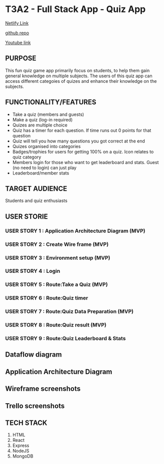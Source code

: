 # T3A2 - Full Stack App - Quiz App

[Netlify Link]()
    
[github repo]()

[Youtube link]()



## PURPOSE
This fun quiz game app  primarily focus on students, to help them gain general knowledge on multiple subjects. The users of this quiz app can access different categoies of quizes and enhance their knowledge on the subjects.



## FUNCTIONALITY/FEATURES
* Take a quiz (members and guests)
* Make a quiz (log-in required)
* Quizes are multiple choice
* Quiz has a timer for each question. If time runs out 0 points for that question
* Quiz will tell you how many questions you got correct at the end
* Quizes organised into categories
* Badges/trophies for users for getting 100% on a quiz. Icon relates to quiz category
* Members login for those who want to get leaderboard and stats. Guest (no need to login) can just play
* Leaderboard/member stats
  


## TARGET AUDIENCE
Students and quiz enthusiasts



## USER STORIE

### USER STORY 1 : Application Architecture Diagram (MVP)
### USER STORY 2 : Create Wire frame (MVP)
### USER STORY 3 : Environment setup (MVP)
### USER STORY 4 : Login
### USER STORY 5 : Route:Take a Quiz (MVP)
### USER STORY 6 : Route:Quiz timer 
### USER STORY 7 : Route:Quiz Data Preparation (MVP)
### USER STORY 8 : Route:Quiz result (MVP)
### USER STORY 9 : Route:Quiz Leaderboard & Stats
 



## Dataflow diagram

## Application Architecture Diagram

## Wireframe screenshots

## Trello screenshots

## TECH STACK
1. HTML 
2. React
3. Express
4. NodeJS
5. MongoDB
